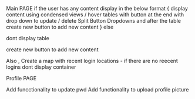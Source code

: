 
Main PAGE 
if the  user has any content display in the below format
{
display content using condensed views / hover tables  with button at the end with drop down to update / delete Split Button Dropdowns
and after the table create new button to add new content
}
else 

dont display table 

create new button to add new content

Also , Create a map with recent login locations - if there are no reecent logins dont display container 

Profile PAGE

Add funcctionality to update pwd 
Add functionality to upload profile picture 


